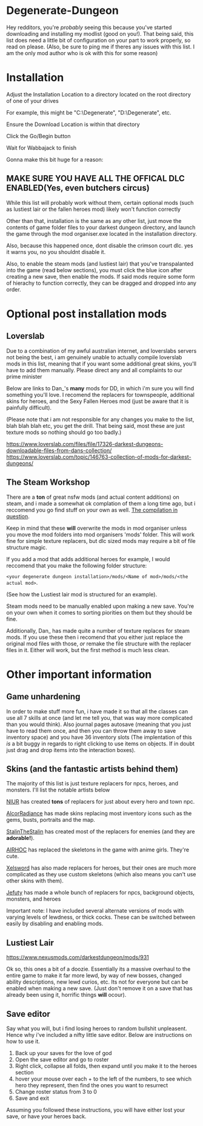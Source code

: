 # Degenerate-Dungeon
Hey redditors, you're *probably* seeing this because you've started downloading and installing my modlist (good on you!). That being said, this list does need a little bit of configuration on your part to work properly, so read on please. (Also, be sure to ping me if theres any issues with this list. I am the only mod author who is ok with this for some reason)
    
# Installation
Adjust the Installation Location to a directory located on the root directory of one of your drives

For example, this might be "C:\Degenerate", "D:\Degenerate", etc.

Ensure the Download Location is within that directory

Click the Go/Begin button

Wait for Wabbajack to finish

Gonna make this bit huge for a reason:
## MAKE SURE YOU HAVE **ALL** THE OFFICAL DLC ENABLED(Yes, even butchers circus)
While this list will probably work without them, certain optional mods (such as lustiest lair or the fallen heroes mod) likely won't function correctly

Other than that, installation is the same as any other list, just move the contents of game folder files to your darkest dungeon directory, and launch the game through the mod organiser.exe located in the installation directory.

Also, because this happened once, dont disable the crimson court dlc. yes it warns you, no you shouldnt disable it.

Also, to enable the steam mods (and lustiest lair) that you've transpalanted into the game (read below sections), you must click the blue icon after creating a new save, then enable the mods. If said mods require some form of hierachy to function correctly, they can be dragged and dropped into any order.

# Optional post installation mods
## Loverslab
Due to a combination of my awful australian internet, and loverslabs servers not being the best, i am genuinely unable to actually compile loverslab mods in this list, meaning that if you want some additional great skins, you'll have to add them manually. Please direct any and all complaints to our prime minister

Below are links to Dan_'s **many** mods for DD, in which i'm sure you will find something you'll love. I recomend the replacers for townspeople, additional skins for heroes, and the Sexy Fallen Heroes mod (just be aware that it is painfully difficult). 

(Please note that i am not responsible for any changes you make to the list, blah blah blah etc, you get the drill. That being said, most these are just texture mods so nothing should go too badly.)  

https://www.loverslab.com/files/file/17326-darkest-dungeons-downloadable-files-from-dans-collection/
https://www.loverslab.com/topic/146763-collection-of-mods-for-darkest-dungeons/

## The Steam Workshop
There are a **ton** of great nsfw mods (and actual content additions) on steam, and i made a somewhat ok complation of them a long time ago, but i reccomend you go find stuff on your own as well. [The compilation in question](https://steamcommunity.com/sharedfiles/filedetails/?id=2264507822).

Keep in mind that these **will** overwrite the mods in mod organiser unless you move the mod folders into mod organisers 'mods' folder. This will work fine for simple texture replacers, but dlc sized mods may require a bit of file structure magic.

If you add a mod that adds additional heroes for example, I would reccomend that you make the following folder structure:

`<your degenerate dungeon installation>/mods/<Name of mod>/mods/<the actual mod>`.

(See how the Lustiest lair mod is structured for an example).

Steam mods need to be manually enabled upon making a new save. You're on your own when it comes to sorting piorities on them but they should be fine.

Additionally, Dan_ has made quite a number of texture replaces for steam mods. If you use these then i recomend that you either just replace the original mod files with those, *or* remake the file structure with the replacer files in it. Either will work, but the first method is much less clean.

# Other important information

## Game unhardening
In order to make stuff more fun, i have made it so that all the classes can use all 7 skills at once (and let me tell you, that was way more complicated than you would think). Also journal pages autosave (meaning that you just have to read them once, and then you can throw them away to save inventory space) and you have 36 inventory slots (The implentation of this *is* a bit buggy in regards to right clicking to use items on objects. If in doubt just drag and drop items into the interaction boxes).

## Skins (and the fantastic artists behind them)

The majority of this list is just texture replacers for npcs, heroes, and monsters. I'll list the notable artists below

[NIUR](https://www.nexusmods.com/darkestdungeon/users/64319641?tab=user+files) has created **tons** of replacers for just about every hero and town npc. 

[AlcorRadiance](https://www.nexusmods.com/darkestdungeon/users/91003303?tab=user+files) has made skins replacing most inventory icons such as the gems, busts, portraits and the map.

[StalinTheStalin](https://www.nexusmods.com/darkestdungeon/users/4913083?tab=user+files&BH=0) has created most of the replacers for enemies (and they are **adorable!**). 

[AIRHOC](https://www.nexusmods.com/darkestdungeon/users/91445153?tab=user+files) has replaced the skeletons in the game with anime girls. They're cute.

[Xelsword](https://www.nexusmods.com/darkestdungeon/users/79892533?tab=user+files) has also made replacers for heroes, but their ones are much more complicated as they use custom skeletons (which also means you can't use other skins with them).

[Jefuty](https://www.nexusmods.com/darkestdungeon/users/2034155?tab=user+files) has made a whole bunch of replacers for npcs, background objects, monsters, and heroes

Important note: I have included several alternate versions of mods with varying levels of lewdness, or thick cocks. These can be switched between easily by disabling and enabling mods.

## Lustiest Lair

https://www.nexusmods.com/darkestdungeon/mods/931

Ok so, this ones a bit of a doozie. Essentially its a massive overhaul to the entire game to make it far more lewd, by way of new bosses, changed ability descriptions, new lewd curios, etc. Its not for everyone but can be enabled when making a new save. (Just don't remove it on a save that has already been using it, horrific things **will** ocour).

## Save editor

Say what you will, but i find losing heroes to random bullshit unpleasent. Hence why i've included a nifty little save editor. Below are instructions on how to use it.
1. Back up your saves for the love of god
2. Open the save editor and go to roster
3. Right click, collapse all folds, then expand until you make it to the heroes section
4. hover your mouse over each + to the left of the numbers, to see which hero they represent, then find the ones you want to resurrect
5. Change roster status from 3 to 0
6. Save and exit

Assuming you followed these instructions, you will have either lost your save, or have your heroes back.
